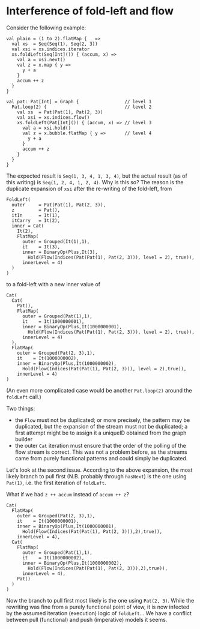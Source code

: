 # Interference of fold-left and flow

Consider the following example:

    val plain = (1 to 2).flatMap { _ =>
      val xs  = Seq(Seq(1), Seq(2, 3))
      val xsi = xs.indices.iterator
      xs.foldLeft(Seq[Int]()) { (accum, x) =>
        val a = xsi.next()
        val z = x.map { y =>
          y + a
        }
        accum ++ z
      }
    }

    val pat: Pat[Int] = Graph {                 // level 1
      Pat.loop(2) {                             // level 2
        val xs  = Pat(Pat(1), Pat(2, 3))
        val xsi = xs.indices.flow()
        xs.foldLeft(Pat[Int]()) { (accum, x) => // level 3
          val a = xsi.hold()
          val z = x.bubble.flatMap { y =>       // level 4
            y + a
          }
          accum ++ z
        }
      }
    }
    
The expected result is `Seq(1, 3, 4, 1, 3, 4)`, but the actual result (as of this writing)
is `Seq(1, 2, 4, 1, 2, 4)`. Why is this so? The reason is the duplicate expansion of `xsi`
after the re-writing of the fold-left, from

    FoldLeft(
      outer     = Pat(Pat(1), Pat(2, 3)),
      z         = Pat(),
      itIn      = It(1),
      itCarry   = It(2),
      inner = Cat(
        It(2),
        FlatMap(
          outer = Grouped(It(1),1),
          it    = It(3),
          inner = BinaryOp(Plus,It(3),
            Hold(Flow(Indices(Pat(Pat(1), Pat(2, 3))), level = 2), true)),
          innerLevel = 4)
      )
    )

to a fold-left with a new inner value of

    Cat(
      Cat(
        Pat(),
        FlatMap(
          outer = Grouped(Pat(1),1),
          it    = It(1000000001),
          inner = BinaryOp(Plus,It(1000000001),
            Hold(Flow(Indices(Pat(Pat(1), Pat(2, 3))), level = 2), true)),
          innerLevel = 4)
      ),
      FlatMap(
        outer = Grouped(Pat(2, 3),1),
        it    = It(1000000002),
        inner = BinaryOp(Plus,It(1000000002),
          Hold(Flow(Indices(Pat(Pat(1), Pat(2, 3))), level = 2),true)),
        innerLevel = 4)
    )

(An even more complicated case would be another `Pat.loop(2)` around the `foldLeft` call.)

Two things:

- the `Flow` must not be duplicated; or more precisely, the pattern may be duplicated,
  but the expansion of the stream must not be duplicated; a first attempt might be to
  assign it a uniqueID obtained from the graph builder
- the outer `Cat` iteration must ensure that the order of the polling of the flow stream
  is correct. This was not a problem before, as the streams came from purely functional
  patterns and could simply be duplicated.
  
Let's look at the second issue. According to the above expansion,
the most likely branch to pull first (N.B. probably through `hasNext`) is the one 
using `Pat(1)`, i.e. the first iteration of `foldLeft`.

What if we had `z ++ accum` instead of `accum ++ z`?

    Cat(
      FlatMap(
        outer = Grouped(Pat(2, 3),1),
        it    = It(1000000001),
        inner = BinaryOp(Plus,It(1000000001),
          Hold(Flow(Indices(Pat(Pat(1), Pat(2, 3))),2),true)),
        innerLevel = 4),
      Cat(
        FlatMap(
          outer = Grouped(Pat(1),1),
          it    = It(1000000002),
          inner = BinaryOp(Plus,It(1000000002),
            Hold(Flow(Indices(Pat(Pat(1), Pat(2, 3))),2),true)),
          innerLevel = 4),
        Pat()
      )
    )
    
Now the branch to pull first most likely is the one using `Pat(2, 3)`.
While the rewriting was fine from a purely functional point of view,
it is now infected by the assumed iteration (execution) logic of `foldLeft`...
We have a conflict between pull (functional) and push (imperative) models
it seems.
